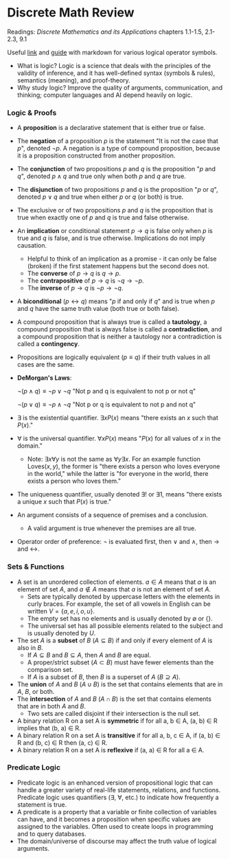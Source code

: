 # Discrete Math Review

Readings: *Discrete Mathematics and its Applications* chapters 1.1-1.5, 2.1-2.3, 9.1

Useful [link](https://rstudio-pubs-static.s3.amazonaws.com/100749_6b0f55153e71461fa382fd2a2db66507.html#select-symbols-and-operators) and [guide](http://davidagler.com/teaching/logic/handouts/supplemental_material/MarkdownForSymbolicLogic.html) with markdown for various logical operator symbols.

- What is logic? Logic is a science that deals with the principles of the validity of inference, and it has well-defined syntax (symbols & rules), semantics (meaning), and proof-theory.
- Why study logic? Improve the quality of arguments, communication, and thinking; computer languages and AI depend heavily on logic.

### Logic & Proofs

- A **proposition** is a declarative statement that is either true or false.

- The **negation** of a proposition $p$ is the statement "It is not the case that $p$", denoted $\neg p$.  A negation is a type of compound proposition, because it is a proposition constructed from another proposition.

- The **conjunction** of two propositions $p$ and $q$ is the proposition "$p$ and $q$", denoted $p \wedge q$ and true only when both $p$ and $q$ are true.

- The **disjunction** of two propositions $p$ and $q$ is the proposition "$p$ or $q$", denoted $p \vee q$ and true when either $p$ or $q$ (or both) is true.

- The exclusive or of two propositions $p$ and $q$ is the proposition that is true when exactly one of $p$ and $q$ is true and false otherwise.

- An **implication** or conditional statement $p \rightarrow q$ is false only when $p$ is true and $q$ is false, and is true otherwise. Implications do not imply causation.

  - Helpful to think of an implication as a promise - it can only be false (broken) if the first statement happens but the second does not.
  - The **converse** of $p \rightarrow q$ is $q \rightarrow p$.
  - The **contrapositive** of $p \rightarrow q$ is $\neg q \rightarrow \neg p$.
  - The **inverse** of $p \rightarrow q$ is $\neg p \rightarrow \neg q$.

- A **biconditional** ($p \leftrightarrow q$) means "$p$ if and only if $q$" and is true when $p$ and $q$ have the same truth value (both true or both false).

- A compound proposition that is always true is called a **tautology**, a compound proposition that is always false is called a **contradiction**, and a compound proposition that is neither a tautology nor a contradiction is called a **contingency**.

- Propositions are logically equivalent ($p \equiv q$) if their truth values in all cases are the same.

- **DeMorgan's Laws**: 

  $\neg(p \wedge q) \equiv \neg p \vee \neg q$  "Not p and q is equivalent to not p or not q"

  $\neg(p \vee q) \equiv \neg p \wedge \neg q$  "Not p or q is equivalent to not p and not q"

- $\exists$ is the existential quantifier. $\exists x P(x)$ means "there exists an $x$ such that $P(x)$."
- $\forall$ is the universal quantifier. $\forall x P(x)$ means "$P(x)$ for all values of $x$ in the domain."
  - Note: $\exists x \forall y$ is not the same as $\forall y \exists x$. For an example function Loves($x, y$), the former is "there exists a person who loves everyone in the world," while the latter is "for everyone in the world, there exists a person who loves them."
- The uniqueness quantifier, usually denoted $\exists !$ or $\exists 1$, means "there exists a unique $x$ such that $P(x)$ is true."
- An argument consists of a sequence of premises and a conclusion.
  - A valid argument is true whenever the premises are all true.
- Operator order of preference: $\neg$ is evaluated first, then $\vee$ and $\wedge$, then $\rightarrow$ and $\leftrightarrow$.

### Sets & Functions

- A set is an unordered collection of elements. $a \in A$ means that $a$ is an element of set $A$, and $a \notin A$ means that $a$ is not an element of set $A$.
  - Sets are typically denoted by uppercase letters with the elements in curly braces. For example, the set of all vowels in English can be written $V = \{a, e, i, o, u\}$.
  - The empty set has no elements and is usually denoted by $\emptyset$ or {}.
  - The universal set has all possible elements related to the subject and is usually denoted by $U$.
- The set $A$ is a **subset** of $B$ ($A \subseteq B$) if and only if every element of $A$ is also in $B$.
  - If $A \subseteq B$ and $B \subseteq A$, then $A$ and $B$ are equal.
  - A proper/strict subset ($A \subset B$) must have fewer elements than the comparison set.
  - If $A$ is a subset of $B$, then $B$ is a superset of $A$ ($B \supseteq A$).
- The **union** of $A$ and $B$ ($A \cup B$) is the set that contains elements that are in $A$, $B$, or both.
- The **intersection** of $A$ and $B$ ($A \cap B$) is the set that contains elements that are in both $A$ and $B$.
  - Two sets are called disjoint if their intersection is the null set.
- A binary relation R on a set A is **symmetric** if for all a, b $\in$ A, (a, b) $\in$ R implies that (b, a) $\in$ R.
- A binary relation R on a set A is **transitive** if for all a, b, c $\in$ A, if (a, b) $\in$ R and (b, c) $\in$ R then (a, c) $\in$ R.
- A binary relation R on a set A is **reflexive** if (a, a) $\in$ R for all a $\in$ A.

### Predicate Logic

- Predicate logic is an enhanced version of propositional logic that can handle a greater variety of real-life statements, relations, and functions. Predicate logic uses quantifiers ($\exists$, $\forall$, etc.) to indicate how frequently a statement is true.
- A predicate is a property that a variable or finite collection of variables can have, and it becomes a proposition when specific values are assigned to the variables. Often used to create loops in programming and to query databases.
- The domain/universe of discourse may affect the truth value of logical arguments.